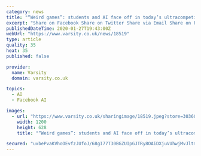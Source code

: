 ```yaml
---
category: news
title: "“Weird games”: students and AI face off in today’s ultracompetitive job market"
excerpt: "Share on Facebook Share on Twitter Share via Email Share on Pinterest Share on LinkedIn ... But her concerns are common at a time when artificial intelligence (AI) is becoming ever more widespread in recruiting. AI – broadly, the ability of computers to perform tasks normally requiring human intelligence – is increasingly becoming the ..."
publishedDateTime: 2020-01-27T19:43:00Z
webUrl: "https://www.varsity.co.uk/news/18519"
type: article
quality: 35
heat: 35
published: false

provider:
  name: Varsity
  domain: varsity.co.uk

topics:
  - AI
  - Facebook AI

images:
  - url: "https://www.varsity.co.uk/sharingimage/18519.jpeg?store=30360"
    width: 1200
    height: 628
    title: "“Weird games”: students and AI face off in today’s ultracompetitive job market"

secured: "uxbePvaKVhoOEvfzJUfoJ/68gI77T30BGZUIpGJTRy8OAiDXjuVUhwjMvJltmKm4GQPDWS6NbbnJdKz+f7JdNJKz6VOzi5SLb15Rqhi/42LtDPSj1r9zn2E0XCaBQ0wiQ8Bt0lHdomV5lmf55RdYqAa+hOjgF6AFeMc2/FnLIt0Q5aY1CDeTCvssAMTBjwz6G4Y9v6gCq05YKQJsbBrAzxpKDhQVmq8B3OOc06CITy+ZGzsTwwWEHcNC7DXJnyIQjpmuIO2AD3+EzMvoqipL7DTM2sg0cMOuQDG0SUdDDXlo+bEfPo/EVIhGzmW+W55CmCttEes6kD5z+Cs8k6/IPu2zscQ/FdmxCiY5aeeU4ZviemhYE83FsR1M2IPyn9Y1DIPvNUUwObVGJdA3EdinFua50UyWoIlCv4NrI4Tnza7udtFKhLaTLCadsLtVT6Vq0vkK4NVPdQB/EXQmhMW/SDImRSgQPSyEoTuflBr0Jr8=;MIyH7/5evDFxrT9JnVSC+A=="
---
```


